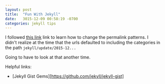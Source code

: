 ```yaml
---
layout: post
title:  "Fun With Jekyll"
date:   3015-12-09 00:58:19 -0700
categories: jekyll tips
---
```


I followed [this link][customize-jekyll-urls] link to learn how to change the permalink patterns. I didn't realize at the time that the urls defaulted to including the categories in the path `jekyll/update/2015-12...`

Going to have to look at that another time.

Helpful links:

- [Jekyll Gist Gems][https://github.com/jekyll/jekyll-gist]

[customize-jekyll-urls]: http://stackoverflow.com/questions/8664675/how-to-customize-jekylls-url